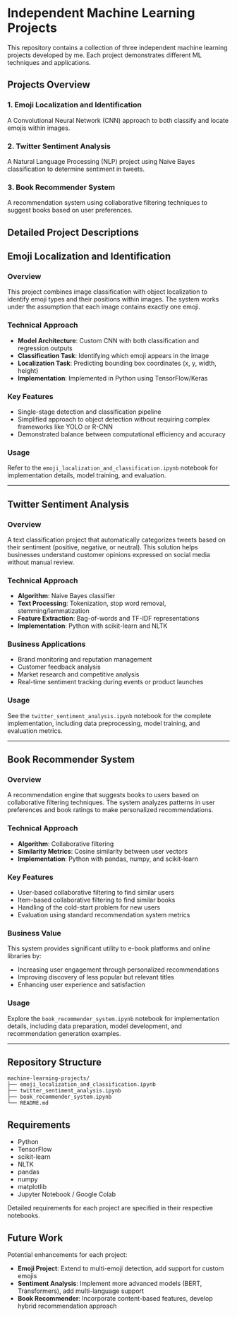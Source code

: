 # Independent Machine Learning Projects 

This repository contains a collection of three independent machine learning projects developed by me. Each project demonstrates different ML techniques and applications.

## Projects Overview

### 1. Emoji Localization and Identification 
A Convolutional Neural Network (CNN) approach to both classify and locate emojis within images.

### 2. Twitter Sentiment Analysis 
A Natural Language Processing (NLP) project using Naive Bayes classification to determine sentiment in tweets.

### 3. Book Recommender System 
A recommendation system using collaborative filtering techniques to suggest books based on user preferences.

## Detailed Project Descriptions

## Emoji Localization and Identification

### Overview
This project combines image classification with object localization to identify emoji types and their positions within images. The system works under the assumption that each image contains exactly one emoji.

### Technical Approach
- **Model Architecture**: Custom CNN with both classification and regression outputs
- **Classification Task**: Identifying which emoji appears in the image
- **Localization Task**: Predicting bounding box coordinates (x, y, width, height)
- **Implementation**: Implemented in Python using TensorFlow/Keras

### Key Features
- Single-stage detection and classification pipeline
- Simplified approach to object detection without requiring complex frameworks like YOLO or R-CNN
- Demonstrated balance between computational efficiency and accuracy

### Usage
Refer to the `emoji_localization_and_classification.ipynb` notebook for implementation details, model training, and evaluation.

---

## Twitter Sentiment Analysis

### Overview
A text classification project that automatically categorizes tweets based on their sentiment (positive, negative, or neutral). This solution helps businesses understand customer opinions expressed on social media without manual review.

### Technical Approach
- **Algorithm**: Naive Bayes classifier
- **Text Processing**: Tokenization, stop word removal, stemming/lemmatization
- **Feature Extraction**: Bag-of-words and TF-IDF representations
- **Implementation**: Python with scikit-learn and NLTK

### Business Applications
- Brand monitoring and reputation management
- Customer feedback analysis
- Market research and competitive analysis
- Real-time sentiment tracking during events or product launches

### Usage
See the `twitter_sentiment_analysis.ipynb` notebook for the complete implementation, including data preprocessing, model training, and evaluation metrics.

---


## Book Recommender System

### Overview
A recommendation engine that suggests books to users based on collaborative filtering techniques. The system analyzes patterns in user preferences and book ratings to make personalized recommendations.

### Technical Approach
- **Algorithm**: Collaborative filtering
- **Similarity Metrics**: Cosine similarity between user vectors
- **Implementation**: Python with pandas, numpy, and scikit-learn

### Key Features
- User-based collaborative filtering to find similar users
- Item-based collaborative filtering to find similar books
- Handling of the cold-start problem for new users
- Evaluation using standard recommendation system metrics

### Business Value
This system provides significant utility to e-book platforms and online libraries by:
- Increasing user engagement through personalized recommendations
- Improving discovery of less popular but relevant titles
- Enhancing user experience and satisfaction

### Usage
Explore the `book_recommender_system.ipynb` notebook for implementation details, including data preparation, model development, and recommendation generation examples.

---

## Repository Structure

```
machine-learning-projects/
├── emoji_localization_and_classification.ipynb
├── twitter_sentiment_analysis.ipynb
├── book_recommender_system.ipynb
└── README.md
```

## Requirements

- Python 
- TensorFlow 
- scikit-learn
- NLTK
- pandas
- numpy
- matplotlib
- Jupyter Notebook / Google Colab

Detailed requirements for each project are specified in their respective notebooks.

## Future Work

Potential enhancements for each project:
- **Emoji Project**: Extend to multi-emoji detection, add support for custom emojis
- **Sentiment Analysis**: Implement more advanced models (BERT, Transformers), add multi-language support
- **Book Recommender**: Incorporate content-based features, develop hybrid recommendation approach

